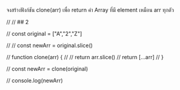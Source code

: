 จงสร้างฟังก์ชัน clone(arr) เพื่อ return ค่า Array ที่มี element เหมือน arr ทุกตัว

// // ## 2

// const original = ["A","2","Z"]

// // const newArr = original.slice()

// function clone(arr) {
//     // return arr.slice()
//     return [...arr]
// }

// const newArr = clone(original)

// console.log(newArr)